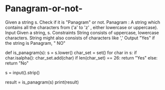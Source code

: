 # Panagram-or-not-
Given a string s. Check if it is "Panagram" or not.    Panagram : A string which contains all the characters from ('a' to 'z' , either lowercase or uppercase).  Input Given a string, s.  Constraints String consists of uppercase, lowercase characters. String might also consists of characters like ',' Output "Yes" if the string is Panagram,  " NO"

def is_panagram(s):
    s = s.lower()
    char_set = set()
    for char in s:
        if char.isalpha():
            char_set.add(char)
    if len(char_set) == 26:
        return "Yes"
    else:
        return "No"

s = input().strip()

result = is_panagram(s)
print(result)
